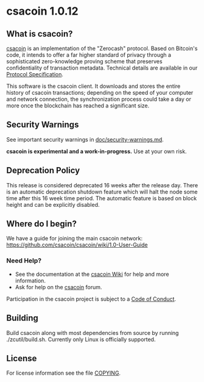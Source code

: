 csacoin 1.0.12
=============

What is csacoin?
--------------

[csacoin](https://z.cash/) is an implementation of the "Zerocash" protocol.
Based on Bitcoin's code, it intends to offer a far higher standard of privacy
through a sophisticated zero-knowledge proving scheme that preserves
confidentiality of transaction metadata. Technical details are available
in our [Protocol Specification](https://github.com/csacoin/zips/raw/master/protocol/protocol.pdf).

This software is the csacoin client. It downloads and stores the entire history
of csacoin transactions; depending on the speed of your computer and network
connection, the synchronization process could take a day or more once the
blockchain has reached a significant size.

Security Warnings
-----------------

See important security warnings in
[doc/security-warnings.md](doc/security-warnings.md).

**csacoin is experimental and a work-in-progress.** Use at your own risk.

Deprecation Policy
------------------

This release is considered deprecated 16 weeks after the release day. There
is an automatic deprecation shutdown feature which will halt the node some
time after this 16 week time period. The automatic feature is based on block
height and can be explicitly disabled.

Where do I begin?
-----------------
We have a guide for joining the main csacoin network:
https://github.com/csacoin/csacoin/wiki/1.0-User-Guide

### Need Help?

* See the documentation at the [csacoin Wiki](https://github.com/csacoin/csacoin/wiki)
  for help and more information.
* Ask for help on the [csacoin](https://forum.z.cash/) forum.

Participation in the csacoin project is subject to a
[Code of Conduct](code_of_conduct.md).

Building
--------

Build csacoin along with most dependencies from source by running
./zcutil/build.sh. Currently only Linux is officially supported.

License
-------

For license information see the file [COPYING](COPYING).

